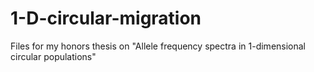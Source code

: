 # 1-D-circular-migration

Files for my honors thesis on "Allele frequency spectra in 1-dimensional circular populations"
